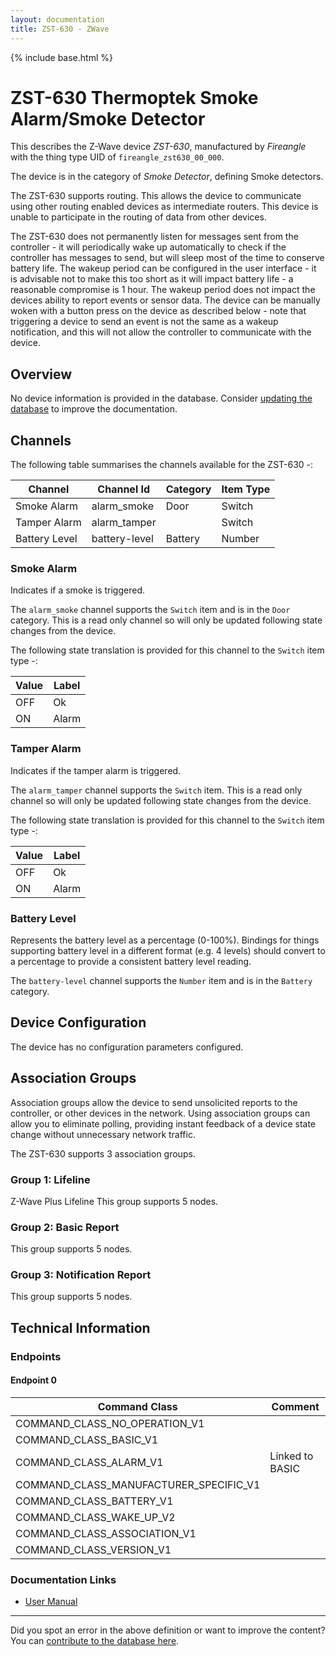 ```yaml
---
layout: documentation
title: ZST-630 - ZWave
---
```


{% include base.html %}

# ZST-630 Thermoptek Smoke Alarm/Smoke Detector
This describes the Z-Wave device *ZST-630*, manufactured by *Fireangle* with the thing type UID of ```fireangle_zst630_00_000```.

The device is in the category of *Smoke Detector*, defining Smoke detectors.

The ZST-630 supports routing. This allows the device to communicate using other routing enabled devices as intermediate routers.  This device is unable to participate in the routing of data from other devices.

The ZST-630 does not permanently listen for messages sent from the controller - it will periodically wake up automatically to check if the controller has messages to send, but will sleep most of the time to conserve battery life. The wakeup period can be configured in the user interface - it is advisable not to make this too short as it will impact battery life - a reasonable compromise is 1 hour. The wakeup period does not impact the devices ability to report events or sensor data. The device can be manually woken with a button press on the device as described below - note that triggering a device to send an event is not the same as a wakeup notification, and this will not allow the controller to communicate with the device.

## Overview

No device information is provided in the database. Consider [updating the database](http://www.cd-jackson.com/index.php/zwave/zwave-device-database/zwave-device-list/devicesummary/733) to improve the documentation.

## Channels

The following table summarises the channels available for the ZST-630 -:

| Channel | Channel Id | Category | Item Type |
|---------|------------|----------|-----------|
| Smoke Alarm | alarm_smoke | Door | Switch | 
| Tamper Alarm | alarm_tamper |  | Switch | 
| Battery Level | battery-level | Battery | Number |

### Smoke Alarm

Indicates if a smoke is triggered.

The ```alarm_smoke``` channel supports the ```Switch``` item and is in the ```Door``` category. This is a read only channel so will only be updated following state changes from the device.

The following state translation is provided for this channel to the ```Switch``` item type -:

| Value | Label     |
|-------|-----------|
| OFF | Ok |
| ON | Alarm |

### Tamper Alarm

Indicates if the tamper alarm is triggered.

The ```alarm_tamper``` channel supports the ```Switch``` item. This is a read only channel so will only be updated following state changes from the device.

The following state translation is provided for this channel to the ```Switch``` item type -:

| Value | Label     |
|-------|-----------|
| OFF | Ok |
| ON | Alarm |

### Battery Level

Represents the battery level as a percentage (0-100%). Bindings for things supporting battery level in a different format (e.g. 4 levels) should convert to a percentage to provide a consistent battery level reading.

The ```battery-level``` channel supports the ```Number``` item and is in the ```Battery``` category.



## Device Configuration

The device has no configuration parameters configured.

## Association Groups

Association groups allow the device to send unsolicited reports to the controller, or other devices in the network. Using association groups can allow you to eliminate polling, providing instant feedback of a device state change without unnecessary network traffic.

The ZST-630 supports 3 association groups.

### Group 1: Lifeline

Z-Wave Plus Lifeline
This group supports 5 nodes.

### Group 2: Basic Report


This group supports 5 nodes.

### Group 3: Notification Report


This group supports 5 nodes.

## Technical Information

### Endpoints

#### Endpoint 0

| Command Class | Comment |
|---------------|---------|
| COMMAND_CLASS_NO_OPERATION_V1| |
| COMMAND_CLASS_BASIC_V1| |
| COMMAND_CLASS_ALARM_V1| Linked to BASIC|
| COMMAND_CLASS_MANUFACTURER_SPECIFIC_V1| |
| COMMAND_CLASS_BATTERY_V1| |
| COMMAND_CLASS_WAKE_UP_V2| |
| COMMAND_CLASS_ASSOCIATION_V1| |
| COMMAND_CLASS_VERSION_V1| |

### Documentation Links

* [User Manual](https://www.cd-jackson.com/zwave_device_uploads/733/GN4396R3-ZW-Module-MANUAL-EU-WEB-READY.pdf)

---

Did you spot an error in the above definition or want to improve the content?
You can [contribute to the database here](http://www.cd-jackson.com/index.php/zwave/zwave-device-database/zwave-device-list/devicesummary/733).
